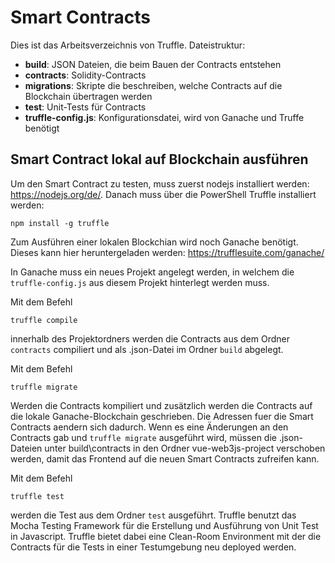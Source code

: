 # Smart Contracts
Dies ist das Arbeitsverzeichnis von Truffle.
Dateistruktur:
* __build__: JSON Dateien, die beim Bauen der Contracts entstehen
* __contracts__: Solidity-Contracts
* __migrations__: Skripte die beschreiben, welche Contracts auf die Blockchain übertragen werden
* __test__: Unit-Tests für Contracts
* __truffle-config.js__: Konfigurationsdatei, wird von Ganache und Truffe benötigt

## Smart Contract lokal auf Blockchain ausführen
Um den Smart Contract zu testen, muss zuerst nodejs installiert werden: https://nodejs.org/de/.
Danach muss über die PowerShell Truffle installiert werden:

    npm install -g truffle

Zum Ausführen einer lokalen Blockchian wird noch Ganache benötigt. Dieses kann hier heruntergeladen werden: https://trufflesuite.com/ganache/

In Ganache muss ein neues Projekt angelegt werden, in welchem die `truffle-config.js` aus diesem Projekt hinterlegt werden muss.

Mit dem Befehl

    truffle compile

innerhalb des Projektordners werden die Contracts aus dem Ordner `contracts` compiliert und als .json-Datei im Ordner `build` abgelegt. 

Mit dem Befehl

    truffle migrate

Werden die Contracts kompiliert und zusätzlich werden die Contracts auf die lokale Ganache-Blockchain geschrieben. Die Adressen fuer die Smart Contracts aendern sich dadurch.
Wenn es eine Änderungen an den Contracts gab und `truffle migrate` ausgeführt wird, müssen die .json-Dateien unter build\contracts in den Ordner vue-web3js-project verschoben werden, damit das Frontend auf die neuen Smart Contracts zufreifen kann.


Mit dem Befehl 

    truffle test

werden die Test aus dem Ordner `test` ausgeführt. Truffle benutzt das Mocha Testing Framework für die Erstellung und Ausführung von Unit Test in Javascript.
Truffle bietet dabei eine Clean-Room Environment mit der die Contracts für die Tests in einer Testumgebung neu deployed werden. 
